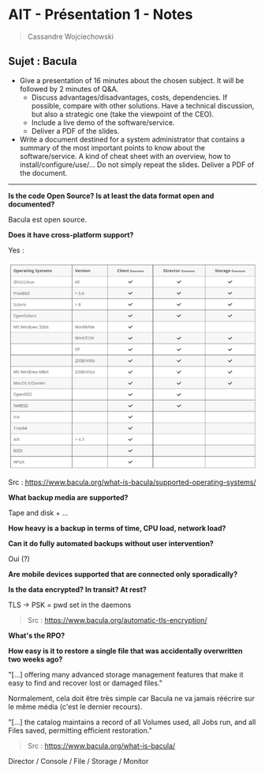 # AIT - Présentation 1 - Notes

> Cassandre Wojciechowski

## Sujet : Bacula

- Give a presentation of 16 minutes about the chosen subject. It will be followed by 2 minutes of Q&A.
  - Discuss advantages/disadvantages, costs, dependencies. If possible, compare with other solutions. Have a technical discussion, but also a strategic one (take the viewpoint of the CEO).
  - Include a live demo of the software/service.
  - Deliver a PDF of the slides.
- Write a document destined for a system administrator that contains a summary of the most important points to know about the software/service. A kind of cheat sheet with an overview, how to install/configure/use/... Do not simply repeat the slides. Deliver a PDF of the document.

______________________________________

**Is the code Open Source? Is at least the data format open and documented?**

Bacula est open source.

**Does it have cross-platform support?**

Yes : 

![](img/bacula_cross-platform.png)

Src : https://www.bacula.org/what-is-bacula/supported-operating-systems/

**What backup media are supported?**

Tape and disk + ...

**How heavy is a backup in terms of time, CPU load, network load?**



**Can it do fully automated backups without user intervention?**

Oui (?)

**Are mobile devices supported that are connected only sporadically?**



**Is the data encrypted? In transit? At rest?**

TLS -> PSK = pwd set in the daemons

> Src : https://www.bacula.org/automatic-tls-encryption/

**What's the RPO?**



**How easy is it to restore a single file that was accidentally overwritten two weeks ago?**

"[...] offering many advanced storage management features that make it easy to find and recover lost or damaged files."

Normalement, cela doit être très simple car Bacula ne va jamais réécrire sur le même média (c'est le dernier recours).

"[...] the catalog maintains a record of all Volumes used, all Jobs run, and all Files saved, permitting efficient restoration."

> Src : https://www.bacula.org/what-is-bacula/



Director / Console / File / Storage / Monitor